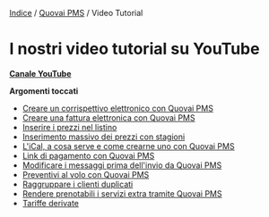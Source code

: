

[Indice](index.html) / [Quovai PMS](quovai-pms-it.md) / Video Tutorial 

# I nostri video tutorial su YouTube

**[Canale YouTube](https://www.youtube.com/channel/UCIbRFmrL-sxPil0pUSKbwAw/featured)**

 **Argomenti toccati**
 - [Creare un corrispettivo elettronico con Quovai PMS](https://www.youtube.com/watch?v=KOJerNYi0MI&t=5s)
 - [Creare una fattura elettronica con Quovai PMS](https://www.youtube.com/watch?v=N8unbP56KMg&t=15s)
 - [Inserire i prezzi nel listino](https://www.youtube.com/watch?v=NmDCiSjCJ_8)
 - [Inserimento massivo dei prezzi con stagioni](https://www.youtube.com/watch?v=gEnb0nyJ8oY)
 - [L'iCal, a cosa serve e come crearne uno con Quovai PMS](https://www.youtube.com/watch?v=NxLciNKSyNE)
 - [Link di pagamento con Quovai PMS](https://www.youtube.com/watch?v=OM9GY4bk9Zw&t=13s)
 - [Modificare i messaggi prima dell'invio da Quovai PMS](http://youtu.be/gIH80Ol8pAk?hd=1)
 - [Preventivi al volo con Quovai PMS](https://www.youtube.com/watch?v=Sn2vy6yFTvE)
 - [Raggruppare i clienti duplicati](https://www.youtube.com/watch?v=V29i4BYZBK8)
 - [Rendere prenotabili i servizi extra tramite Quovai PMS](https://www.youtube.com/watch?v=WoaVH7Ps69o) 
 - [Tariffe derivate](http://youtu.be/FSBspw8zAWs?hd=1)
